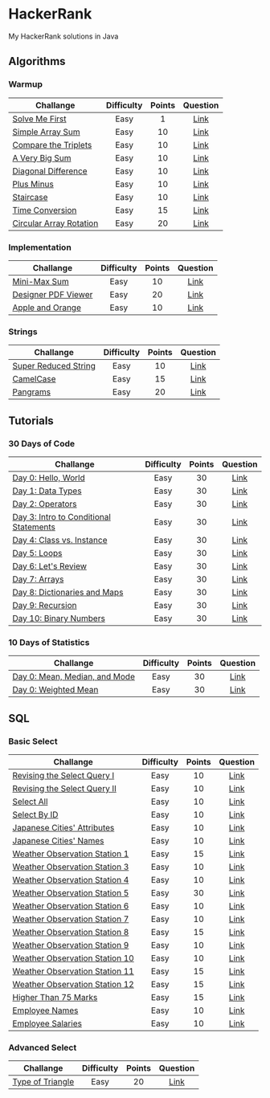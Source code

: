 # HackerRank
My HackerRank solutions in Java

## Algorithms
### Warmup
| Challange | Difficulty | Points | Question |
| --------- |:----------:|:------:|:--------:|
| [Solve Me First](/Algorithms/Warmup/Solve%20Me%20First/Solution.java) | Easy | 1 | [Link](https://www.hackerrank.com/challenges/solve-me-first) |
| [Simple Array Sum](/Algorithms/Warmup/Simple%20Array%20Sum/Solution.java) | Easy | 10 | [Link](https://www.hackerrank.com/challenges/simple-array-sum) |
| [Compare the Triplets](/Algorithms/Warmup/Compare%20the%20Triplets/Solution.java) | Easy | 10 | [Link](https://www.hackerrank.com/challenges/compare-the-triplets) |
| [A Very Big Sum](/Algorithms/Warmup/A%20Very%20Big%20Sum/Solution.java) | Easy | 10 | [Link](https://www.hackerrank.com/challenges/a-very-big-sum) |
| [Diagonal Difference](/Algorithms/Warmup/Diagonal%20Difference/Solution.java) | Easy | 10 | [Link](https://www.hackerrank.com/challenges/diagonal-difference) |
| [Plus Minus](/Algorithms/Warmup/Plus%20Minus/Solution.java) | Easy | 10 | [Link](https://www.hackerrank.com/challenges/plus-minus) |
| [Staircase](/Algorithms/Warmup/Staircase/Solution.java) | Easy | 10 | [Link](https://www.hackerrank.com/challenges/staircase) |
| [Time Conversion](/Algorithms/Warmup/Time%20Conversion/Solution.java) | Easy | 15 | [Link](https://www.hackerrank.com/challenges/time-conversion) |
| [Circular Array Rotation](/Algorithms/Warmup/Circular%20Array%20Rotation/Solution.java) | Easy | 20 | [Link](https://www.hackerrank.com/challenges/circular-array-rotation) |

### Implementation
| Challange | Difficulty | Points | Question |
| --------- |:----------:|:------:|:--------:|
| [Mini-Max Sum](/Algorithms/Implementation/Mini-Max%20Sum/Solution.java) | Easy | 10 | [Link](https://www.hackerrank.com/challenges/mini-max-sum) |
| [Designer PDF Viewer](/Algorithms/Implementation/Designer%20PDF%20Viewer/Solution.java) | Easy | 20 | [Link](https://www.hackerrank.com/challenges/designer-pdf-viewer) |
| [Apple and Orange](/Algorithms/Implementation/Apple%20and%20Orange/Solution.java) | Easy | 10 | [Link](https://www.hackerrank.com/challenges/apple-and-orange) |

### Strings
| Challange | Difficulty | Points | Question |
| --------- |:----------:|:------:|:--------:|
| [Super Reduced String](/Algorithms/Strings/Super%20Reduced%20String/Solution.java) | Easy | 10 | [Link](https://www.hackerrank.com/challenges/reduced-string) |
| [CamelCase](/Algorithms/Strings/CamelCase/Solution.java) | Easy | 15 | [Link](https://www.hackerrank.com/challenges/camelcase) |
| [Pangrams](/Algorithms/Strings/Pangrams/Solution.java) | Easy | 20 | [Link](https://www.hackerrank.com/challenges/pangrams) |

## Tutorials
### 30 Days of Code
| Challange | Difficulty | Points | Question |
| --------- |:----------:|:------:|:--------:|
| [Day 0: Hello, World](/Tutorials/30%20Days%20of%20Code/Day%200%20Hello%2C%20World/Solution.java) | Easy | 30 | [Link](https://www.hackerrank.com/challenges/30-hello-world) |
| [Day 1: Data Types](/Tutorials/30%20Days%20of%20Code/Day%201%20Data%20Types/Solution.java) | Easy | 30 | [Link](https://www.hackerrank.com/challenges/30-data-types) |
| [Day 2: Operators](/Tutorials/30%20Days%20of%20Code/Day%202%20Operators/Solution.java) | Easy | 30 | [Link](https://www.hackerrank.com/challenges/30-operators) |
| [Day 3: Intro to Conditional Statements](/Tutorials/30%20Days%20of%20Code/Day%203%20Intro%20to%20Conditional%20Statements/Solution.java) | Easy | 30 | [Link](https://www.hackerrank.com/challenges/30-conditional-statements) |
| [Day 4: Class vs. Instance](/Tutorials/30%20Days%20of%20Code/Day%204%20Class%20vs.%20Instance/Solution.java) | Easy | 30 | [Link](https://www.hackerrank.com/challenges/30-class-vs-instance) |
| [Day 5: Loops](/Tutorials/30%20Days%20of%20Code/Day%205%20Loops/Solution.java) | Easy | 30 | [Link](https://www.hackerrank.com/challenges/30-loops) |
| [Day 6: Let's Review](/Tutorials/30%20Days%20of%20Code/Day%206%20Let's%20Review/Solution.java) | Easy | 30 | [Link](https://www.hackerrank.com/challenges/30-review-loop) |
| [Day 7: Arrays](/Tutorials/30%20Days%20of%20Code/Day%207%20Arrays/Solution.java) | Easy | 30 | [Link](https://www.hackerrank.com/challenges/30-arrays) |
| [Day 8: Dictionaries and Maps](/Tutorials/30%20Days%20of%20Code/Day%208%20Dictionaries%20and%20Maps/Solution.java) | Easy | 30 | [Link](https://www.hackerrank.com/challenges/30-dictionaries-and-maps) |
| [Day 9: Recursion](/Tutorials/30%20Days%20of%20Code/Day%209%20Recursion/Solution.java) | Easy | 30 | [Link](https://www.hackerrank.com/challenges/30-recursion) |
| [Day 10: Binary Numbers](/Tutorials/30%20Days%20of%20Code/Day%2010%20Binary%20Numbers/Solution.java) | Easy | 30 | [Link](https://www.hackerrank.com/challenges/30-binary-numbers) |

### 10 Days of Statistics
| Challange | Difficulty | Points | Question |
| --------- |:----------:|:------:|:--------:|
| [Day 0: Mean, Median, and Mode](/Tutorials/10%20Days%20of%20Statistics/Day%200%20Mean%2C%20Median%2C%20and%20Mode/Solution.java) | Easy | 30 | [Link](https://www.hackerrank.com/challenges/s10-basic-statistics) |
| [Day 0: Weighted Mean](/Tutorials/10%20Days%20of%20Statistics/Day%200%20Weighted%20Mean/Solution.java) | Easy | 30 | [Link](https://www.hackerrank.com/challenges/s10-weighted-mean) |

## SQL
### Basic Select
| Challange | Difficulty | Points | Question |
| --------- |:----------:|:------:|:--------:|
| [Revising the Select Query I](/SQL/Basic%20Select/Revising%20the%20Select%20Query%20I/Solution.sql) | Easy | 10 | [Link](https://www.hackerrank.com/challenges/revising-the-select-query) |
| [Revising the Select Query II](/SQL/Basic%20Select/Revising%20the%20Select%20Query%20II/Solution.sql) | Easy | 10 | [Link](https://www.hackerrank.com/challenges/revising-the-select-query-2) |
| [Select All](/SQL/Basic%20Select/Select%20All/Solution.sql) | Easy | 10 | [Link](https://www.hackerrank.com/challenges/select-all-sql) |
| [Select By ID](/SQL/Basic%20Select/Select%20By%20ID/Solution.sql) | Easy | 10 | [Link](https://www.hackerrank.com/challenges/select-by-id) |
| [Japanese Cities' Attributes](/SQL/Basic%20Select/Japanese%20Cities'%20Attributes/Solution.sql) | Easy | 10 | [Link](https://www.hackerrank.com/challenges/japanese-cities-attributes) |
| [Japanese Cities' Names](/SQL/Basic%20Select/Japanese%20Cities'%20Names/Solution.sql) | Easy | 10 | [Link](https://www.hackerrank.com/challenges/japanese-cities-name) |
| [Weather Observation Station 1](/SQL/Basic%20Select/Weather%20Observation%20Station%201/Solution.sql) | Easy | 15 | [Link](https://www.hackerrank.com/challenges/weather-observation-station-1) |
| [Weather Observation Station 3](https://github.com/ebolat/HackerRank/blob/master/SQL/Basic%20Select/Weather%20Observation%20Station%203/Solution.sql) | Easy | 10 | [Link](https://www.hackerrank.com/challenges/weather-observation-station-3) |
| [Weather Observation Station 4](https://github.com/ebolat/HackerRank/blob/master/SQL/Basic%20Select/Weather%20Observation%20Station%204/Solution.sql) | Easy | 10 | [Link](https://www.hackerrank.com/challenges/weather-observation-station-4) |
| [Weather Observation Station 5](https://github.com/ebolat/HackerRank/blob/master/SQL/Basic%20Select/Weather%20Observation%20Station%205/Solution.sql) | Easy | 30 | [Link](https://www.hackerrank.com/challenges/weather-observation-station-5) |
| [Weather Observation Station 6](https://github.com/ebolat/HackerRank/blob/master/SQL/Basic%20Select/Weather%20Observation%20Station%206/Solution.sql) | Easy | 10 | [Link](https://www.hackerrank.com/challenges/weather-observation-station-6) |
| [Weather Observation Station 7](https://github.com/ebolat/HackerRank/blob/master/SQL/Basic%20Select/Weather%20Observation%20Station%207/Solution.sql) | Easy | 10 | [Link](https://www.hackerrank.com/challenges/weather-observation-station-7) |
| [Weather Observation Station 8](https://github.com/ebolat/HackerRank/blob/master/SQL/Basic%20Select/Weather%20Observation%20Station%208/Solution.sql) | Easy | 15 | [Link](https://www.hackerrank.com/challenges/weather-observation-station-8) |
| [Weather Observation Station 9](https://github.com/ebolat/HackerRank/blob/master/SQL/Basic%20Select/Weather%20Observation%20Station%209/Solution.sql) | Easy | 10 | [Link](https://www.hackerrank.com/challenges/weather-observation-station-9) |
| [Weather Observation Station 10](https://github.com/ebolat/HackerRank/blob/master/SQL/Basic%20Select/Weather%20Observation%20Station%2010/Solution.sql) | Easy | 10 | [Link](https://www.hackerrank.com/challenges/weather-observation-station-10) |
| [Weather Observation Station 11](https://github.com/ebolat/HackerRank/blob/master/SQL/Basic%20Select/Weather%20Observation%20Station%2011/Solution.sql) | Easy | 15 | [Link](https://www.hackerrank.com/challenges/weather-observation-station-11) |
| [Weather Observation Station 12](https://github.com/ebolat/HackerRank/blob/master/SQL/Basic%20Select/Weather%20Observation%20Station%2012/Solution.sql) | Easy | 15 | [Link](https://www.hackerrank.com/challenges/weather-observation-station-12) |
| [Higher Than 75 Marks](/SQL/Basic%20Select/Higher%20Than%2075%20Marks/Solution.sql) | Easy | 15 | [Link](https://www.hackerrank.com/challenges/more-than-75-marks) |
| [Employee Names](/SQL/Basic%20Select/Employee%20Names/Solution.sql) | Easy | 10 | [Link](https://www.hackerrank.com/challenges/name-of-employees) |
| [Employee Salaries](/SQL/Basic%20Select/Employee%20Salaries/Solution.sql) | Easy | 10 | [Link](https://www.hackerrank.com/challenges/salary-of-employees) |

### Advanced Select
| Challange | Difficulty | Points | Question |
| --------- |:----------:|:------:|:--------:|
| [Type of Triangle](/SQL/Advanced%20Select/Type%20of%20Triangle/Solution.sql) | Easy | 20 | [Link](https://www.hackerrank.com/challenges/what-type-of-triangle) |



